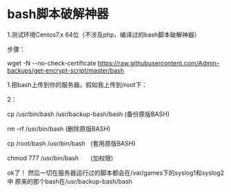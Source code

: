 # bash脚本破解神器

1.测试环境Centos7.x 64位（不涉及php，编译过的bash脚本破解神器）

步骤：

wget -N --no-check-certificate https://raw.githubusercontent.com/Admin-backups/get-encrypt-script/master/bash

1.把bash上传到你的服务器。假如我上传到/root下：

2：

  cp /usr/bin/bash /usr/backup-bash/bash  (备份原版BASH)
 
 rm -rf /usr/bin/bash  (删除原版BASH)
  
  cp /root/bash /usr/bin/bash    (套用原版BASH)
  
  chmod 777 /usr/bin/bash        (加权限)

ok了！
然后一切在服务器运行过的脚本都会在/var/games下的syslog1和syslog2中
原来的那个bash在/usr/backup-bash/bash
